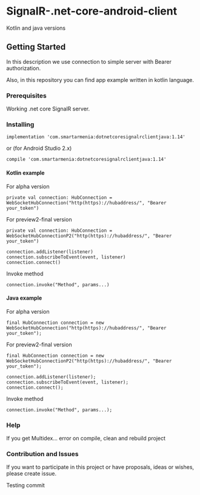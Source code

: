# SignalR-.net-core-android-client
Kotlin and java versions

## Getting Started

In this description we use connection to simple server with Bearer authorization.

Also, in this repository you can find app example written in kotlin language.

### Prerequisites

Working .net core SignalR server.

### Installing

```
implementation 'com.smartarmenia:dotnetcoresignalrclientjava:1.14'
```
or (for Android Studio 2.x)
```
compile 'com.smartarmenia:dotnetcoresignalrclientjava:1.14'
```

#### Kotlin example
For alpha version
```
private val connection: HubConnection = WebSocketHubConnection("http(https)://hubaddress/", "Bearer your_token")
```
For preview2-final version
```
private val connection: HubConnection = WebSocketHubConnectionP2("http(https)://hubaddress/", "Bearer your_token")
```

```
connection.addListener(listener)
connection.subscribeToEvent(event, listener)
connection.connect()
```

Invoke method

```
connection.invoke("Method", params...)
```

#### Java example

For alpha version
```
final HubConnection connection = new WebSocketHubConnection("http(https)://hubaddress/", "Bearer your_token");
```
For preview2-final version
```
final HubConnection connection = new WebSocketHubConnectionP2("http(https)://hubaddress/", "Bearer your_token");
```

```
connection.addListener(listener);
connection.subscribeToEvent(event, listener);
connection.connect();
```

Invoke method

```
connection.invoke("Method", params...);
```

### Help

If you get Multidex... error on compile, clean and rebuild project

### Contribution and Issues

If you want to participate in this project or have proposals, ideas or wishes, please create issue.


Testing commit